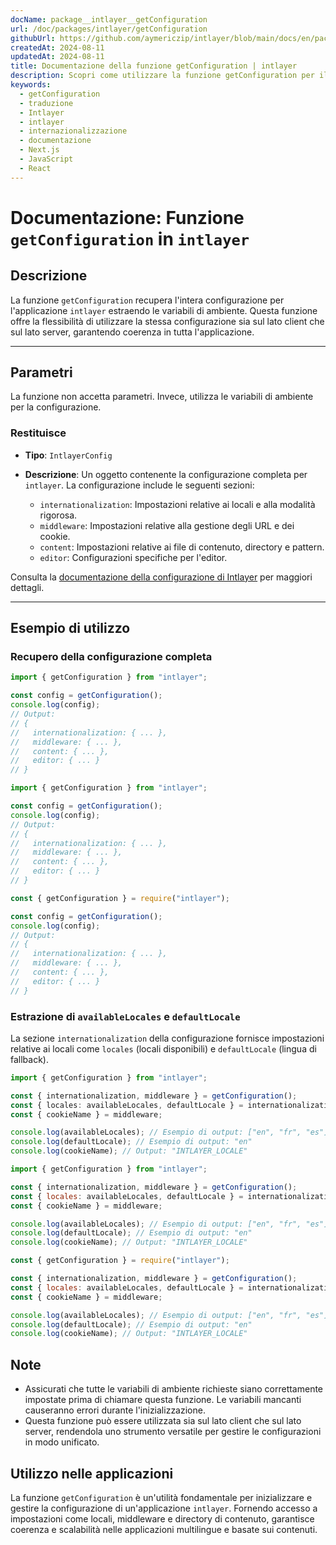 ```yaml
---
docName: package__intlayer__getConfiguration
url: /doc/packages/intlayer/getConfiguration
githubUrl: https://github.com/aymericzip/intlayer/blob/main/docs/en/packages/intlayer/getConfiguration.md
createdAt: 2024-08-11
updatedAt: 2024-08-11
title: Documentazione della funzione getConfiguration | intlayer
description: Scopri come utilizzare la funzione getConfiguration per il pacchetto intlayer
keywords:
  - getConfiguration
  - traduzione
  - Intlayer
  - intlayer
  - internazionalizzazione
  - documentazione
  - Next.js
  - JavaScript
  - React
---
```


# Documentazione: Funzione `getConfiguration` in `intlayer`

## Descrizione

La funzione `getConfiguration` recupera l'intera configurazione per l'applicazione `intlayer` estraendo le variabili di ambiente. Questa funzione offre la flessibilità di utilizzare la stessa configurazione sia sul lato client che sul lato server, garantendo coerenza in tutta l'applicazione.

---

## Parametri

La funzione non accetta parametri. Invece, utilizza le variabili di ambiente per la configurazione.

### Restituisce

- **Tipo**: `IntlayerConfig`
- **Descrizione**: Un oggetto contenente la configurazione completa per `intlayer`. La configurazione include le seguenti sezioni:

  - `internationalization`: Impostazioni relative ai locali e alla modalità rigorosa.
  - `middleware`: Impostazioni relative alla gestione degli URL e dei cookie.
  - `content`: Impostazioni relative ai file di contenuto, directory e pattern.
  - `editor`: Configurazioni specifiche per l'editor.

Consulta la [documentazione della configurazione di Intlayer](https://github.com/aymericzip/intlayer/blob/main/docs/it/configuration.md) per maggiori dettagli.

---

## Esempio di utilizzo

### Recupero della configurazione completa

```typescript codeFormat="typescript"
import { getConfiguration } from "intlayer";

const config = getConfiguration();
console.log(config);
// Output:
// {
//   internationalization: { ... },
//   middleware: { ... },
//   content: { ... },
//   editor: { ... }
// }
```

```javascript codeFormat="esm"
import { getConfiguration } from "intlayer";

const config = getConfiguration();
console.log(config);
// Output:
// {
//   internationalization: { ... },
//   middleware: { ... },
//   content: { ... },
//   editor: { ... }
// }
```

```javascript codeFormat="commonjs"
const { getConfiguration } = require("intlayer");

const config = getConfiguration();
console.log(config);
// Output:
// {
//   internationalization: { ... },
//   middleware: { ... },
//   content: { ... },
//   editor: { ... }
// }
```

### Estrazione di `availableLocales` e `defaultLocale`

La sezione `internationalization` della configurazione fornisce impostazioni relative ai locali come `locales` (locali disponibili) e `defaultLocale` (lingua di fallback).

```typescript codeFormat="typescript"
import { getConfiguration } from "intlayer";

const { internationalization, middleware } = getConfiguration();
const { locales: availableLocales, defaultLocale } = internationalization;
const { cookieName } = middleware;

console.log(availableLocales); // Esempio di output: ["en", "fr", "es"]
console.log(defaultLocale); // Esempio di output: "en"
console.log(cookieName); // Output: "INTLAYER_LOCALE"
```

```javascript codeFormat="esm"
import { getConfiguration } from "intlayer";

const { internationalization, middleware } = getConfiguration();
const { locales: availableLocales, defaultLocale } = internationalization;
const { cookieName } = middleware;

console.log(availableLocales); // Esempio di output: ["en", "fr", "es"]
console.log(defaultLocale); // Esempio di output: "en"
console.log(cookieName); // Output: "INTLAYER_LOCALE"
```

```javascript codeFormat="commonjs"
const { getConfiguration } = require("intlayer");

const { internationalization, middleware } = getConfiguration();
const { locales: availableLocales, defaultLocale } = internationalization;
const { cookieName } = middleware;

console.log(availableLocales); // Esempio di output: ["en", "fr", "es"]
console.log(defaultLocale); // Esempio di output: "en"
console.log(cookieName); // Output: "INTLAYER_LOCALE"
```

## Note

- Assicurati che tutte le variabili di ambiente richieste siano correttamente impostate prima di chiamare questa funzione. Le variabili mancanti causeranno errori durante l'inizializzazione.
- Questa funzione può essere utilizzata sia sul lato client che sul lato server, rendendola uno strumento versatile per gestire le configurazioni in modo unificato.

## Utilizzo nelle applicazioni

La funzione `getConfiguration` è un'utilità fondamentale per inizializzare e gestire la configurazione di un'applicazione `intlayer`. Fornendo accesso a impostazioni come locali, middleware e directory di contenuto, garantisce coerenza e scalabilità nelle applicazioni multilingue e basate sui contenuti.
